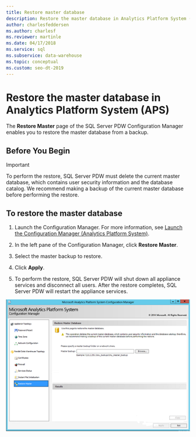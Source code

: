 ```yaml
---
title: Restore master database
description: Restore the master database in Analytics Platform System (APS).
author: charlesfeddersen
ms.author: charlesf
ms.reviewer: martinle
ms.date: 04/17/2018
ms.service: sql
ms.subservice: data-warehouse
ms.topic: conceptual
ms.custom: seo-dt-2019
---
```


# Restore the master database in Analytics Platform System (APS)
The **Restore Master** page of the SQL Server PDW Configuration Manager enables you to restore the master database from a backup.  
  
## Before You Begin  
  
> [!IMPORTANT]  
> To perform the restore, SQL Server PDW must delete the current master database, which contains user security information and the database catalog. We recommend making a backup of the current master database before performing the restore.  
  
## To restore the master database  
  
1.  Launch the Configuration Manager. For more information, see [Launch the Configuration Manager &#40;Analytics Platform System&#41;](launch-the-configuration-manager.md).  
  
2.  In the left pane of the Configuration Manager, click **Restore Master**.  
  
3.  Select the master backup to restore.  
  
4.  Click **Apply**.  
  
5.  To perform the restore, SQL Server PDW will shut down all appliance services and disconnect all users. After the restore completes, SQL Server PDW will restart the appliance services.  
  
![DWConfig Appliance PDW Restore master](./media/restore-the-master-database/SQL_Server_PDW_DWConfig_ApplPDWRestore.png "SQL_Server_PDW_DWConfig_ApplPDWRestore")  
  
